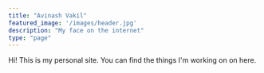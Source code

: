 ```yaml
---
title: "Avinash Vakil"
featured_image: '/images/header.jpg'
description: "My face on the internet"
type: "page"
---
```

Hi! This is my personal site. You can find the things I'm working on on here.